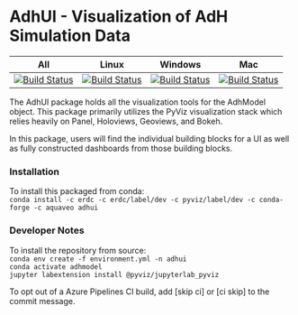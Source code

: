 # AdhUI - Visualization of AdH Simulation Data  
| All | Linux | Windows | Mac |
| --------- | --------- | --------- | ------------- |
|[![Build Status](https://dev.azure.com/kimberlycpevey/ERDC/_apis/build/status/erdc.AdhUI?branchName=master)](https://dev.azure.com/kimberlycpevey/ERDC/_build/latest?definitionId=8&branchName=master)|[![Build Status](https://dev.azure.com/kimberlycpevey/ERDC/_apis/build/status/erdc.AdhUI?branchName=master&jobName=ubuntu-16.04)](https://dev.azure.com/kimberlycpevey/ERDC/_build/latest?definitionId=8&branchName=master)|[![Build Status](https://dev.azure.com/kimberlycpevey/ERDC/_apis/build/status/erdc.AdhUI?branchName=master&jobName=vs2017-win2016)](https://dev.azure.com/kimberlycpevey/ERDC/_build/latest?definitionId=8&branchName=master)|[![Build Status](https://dev.azure.com/kimberlycpevey/ERDC/_apis/build/status/erdc.AdhUI?branchName=master&jobName=macOS-10.13)](https://dev.azure.com/kimberlycpevey/ERDC/_build/latest?definitionId=8&branchName=master)
   
   
The AdhUI package holds all the visualization tools for the AdhModel object. This package primarily utilizes the PyViz visualization stack which relies heavily on Panel, Holoviews, Geoviews, and Bokeh.  
  
In this package, users will find the individual building blocks for a UI as well as fully constructed dashboards from those building blocks.  
  
### Installation
To install this packaged from conda:  
`conda install -c erdc -c erdc/label/dev -c pyviz/label/dev -c conda-forge -c aquaveo adhui`  
  
### Developer Notes
To install the repository from source:  
`conda env create -f environment.yml -n adhui`   
`conda activate adhmodel`  
`jupyter labextension install @pyviz/jupyterlab_pyviz`  
   
To opt out of a Azure Pipelines CI build, add [skip ci] or [ci skip] to the commit message. 